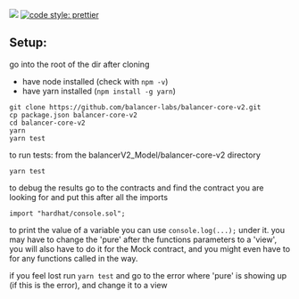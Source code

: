 ![](https://github.com/balancer-labs/balancer-core-v2/blob/master/logo.svg)
[![code style: prettier](https://img.shields.io/badge/code_style-prettier-ff69b4.svg?style=flat-square)](https://github.com/prettier/prettier)


## Setup:


go into the root of the dir after cloning

- have node installed (check with `npm -v`)
-  have yarn installed (`npm install -g yarn`)

```
git clone https://github.com/balancer-labs/balancer-core-v2.git
cp package.json balancer-core-v2
cd balancer-core-v2
yarn
yarn test
```

to run tests:
from the balancerV2_Model/balancer-core-v2 directory

`yarn test`

to debug the results go to the contracts and find the contract you are looking for and put this after all the imports

`import "hardhat/console.sol";`

to print the value of a variable you can use `console.log(...);` under it. you may have to change the 'pure' after the functions parameters to a 'view', you will also have to do it for the Mock contract, and you might even have to for any functions called in the way.

if you feel lost run `yarn test` and go to the error where 'pure' is showing up (if this is the error), and change it to a view
